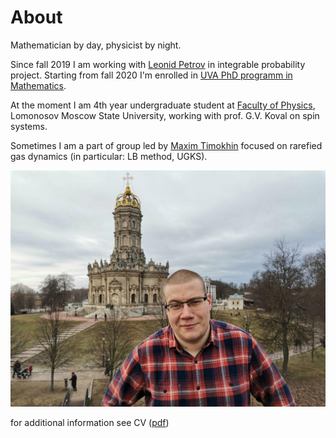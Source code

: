 # About 
Mathematician by day, physicist by night. 

Since fall 2019 I am working with [Leonid Petrov](https://lpetrov.cc/) in integrable probability project. Starting from fall 2020 I'm enrolled in [UVA PhD programm in Mathematics](https://math.virginia.edu/graduate/). 

At the moment I am 4th year undergraduate student at [Faculty of Physics](https://phys.msu.ru), Lomonosov Moscow State University, working with prof. G.V. Koval on spin systems. 

Sometimes I am a part of group led by [Maxim Timokhin](https://www.linkedin.com/in/myutimokhin/) focused on rarefied gas dynamics (in particular: LB method, UGKS).

![](photo2020.jpg?raw=true)


for additional information see CV (<a href='tikhonov_cv.pdf'>pdf</a>)


